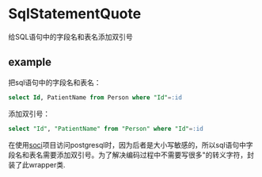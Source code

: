 # SqlStatementQuote
给SQL语句中的字段名和表名添加双引号

## example

把sql语句中的字段名和表名：
``` sql
select Id, PatientName from Person where "Id"=:id
```
添加双引号：
``` sql
select "Id", "PatientName" from "Person" where "Id"=:id
```

在使用[soci](http://soci.sourceforge.net/doc/release/4.0/)项目访问postgresql时，因为后者是大小写敏感的，所以sql语句中字段名和表名需要添加双引号。为了解决编码过程中不需要写很多\"的转义字符，封装了此wrapper类.

